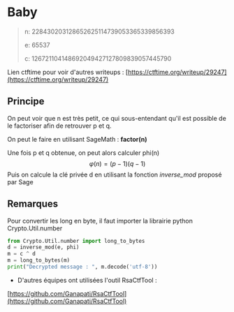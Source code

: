 # Baby

> n: 228430203128652625114739053365339856393 
>
> e: 65537 
>
> c: 126721104148692049427127809839057445790

Lien ctftime pour voir d'autres writeups : [https://ctftime.org/writeup/29247](https://ctftime.org/writeup/29247)

## Principe

On peut voir que n est très petit, ce qui sous-entendant qu'il est possible de le factoriser afin de retrouver p et q.

On peut le faire en utilisant SageMath : **factor(n)**

Une fois p et q obtenue, on peut alors calculer phi(n) 
$$
φ(n) = (p - 1)(q - 1)
$$
Puis on calcule la clé privée d en utilisant la fonction *inverse_mod* proposé par Sage



## Remarques

Pour convertir les long en byte, il faut importer la librairie python Crypto.Util.number 

```python
from Crypto.Util.number import long_to_bytes
d = inverse_mod(e, phi)
m = c ^ d
m = long_to_bytes(m)
print("Decrypted message : ", m.decode('utf-8'))
```



- D'autres équipes ont utilisées l'outil RsaCtfTool :

[https://github.com/Ganapati/RsaCtfTool](https://github.com/Ganapati/RsaCtfTool)